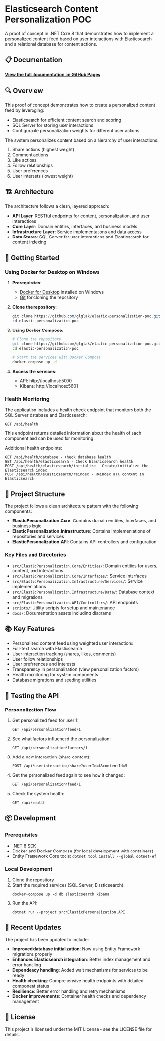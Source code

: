 # Elasticsearch Content Personalization POC

A proof of concept in .NET Core 8 that demonstrates how to implement a personalized content feed based on user interactions with Elasticsearch and a relational database for content actions.

## 📋 Documentation

**[View the full documentation on GitHub Pages](https://glglak.github.io/elastic-personalization-poc/)**

## 🔍 Overview

This proof of concept demonstrates how to create a personalized content feed by leveraging:

- Elasticsearch for efficient content search and scoring
- SQL Server for storing user interactions
- Configurable personalization weights for different user actions

The system personalizes content based on a hierarchy of user interactions:

1. Share actions (highest weight)
2. Comment actions 
3. Like actions
4. Follow relationships
5. User preferences
6. User interests (lowest weight)

## 🏗️ Architecture

The architecture follows a clean, layered approach:

- **API Layer**: RESTful endpoints for content, personalization, and user interactions
- **Core Layer**: Domain entities, interfaces, and business models
- **Infrastructure Layer**: Service implementations and data access
- **Data Stores**: SQL Server for user interactions and Elasticsearch for content indexing

## 🚀 Getting Started

### Using Docker for Desktop on Windows

1. **Prerequisites**:
   - [Docker for Desktop](https://www.docker.com/products/docker-desktop/) installed on Windows
   - [Git](https://git-scm.com/downloads) for cloning the repository

2. **Clone the repository**:
   ```powershell
   git clone https://github.com/glglak/elastic-personalization-poc.git
   cd elastic-personalization-poc
   ```

3. **Using Docker Compose**:
   ```bash
   # Clone the repository
   git clone https://github.com/glglak/elastic-personalization-poc.git
   cd elastic-personalization-poc

   # Start the services with Docker Compose
   docker-compose up -d
   ```

4. **Access the services**:
   - API: http://localhost:5000
   - Kibana: http://localhost:5601

### Health Monitoring

The application includes a health check endpoint that monitors both the SQL Server database and Elasticsearch:

```
GET /api/health
```

This endpoint returns detailed information about the health of each component and can be used for monitoring.

Additional health endpoints:
```
GET /api/health/database - Check database health
GET /api/health/elasticsearch - Check Elasticsearch health
POST /api/health/elasticsearch/initialize - Create/initialize the Elasticsearch index
POST /api/health/elasticsearch/reindex - Reindex all content in Elasticsearch
```

## 🔧 Project Structure

The project follows a clean architecture pattern with the following components:

- **ElasticPersonalization.Core**: Contains domain entities, interfaces, and business logic
- **ElasticPersonalization.Infrastructure**: Contains implementations of repositories and services
- **ElasticPersonalization.API**: Contains API controllers and configuration

### Key Files and Directories

- `src/ElasticPersonalization.Core/Entities/`: Domain entities for users, content, and interactions
- `src/ElasticPersonalization.Core/Interfaces/`: Service interfaces
- `src/ElasticPersonalization.Infrastructure/Services/`: Service implementations
- `src/ElasticPersonalization.Infrastructure/Data/`: Database context and migrations
- `src/ElasticPersonalization.API/Controllers/`: API endpoints
- `scripts/`: Utility scripts for setup and maintenance
- `docs/`: Documentation assets including diagrams

## 📚 Key Features

- Personalized content feed using weighted user interactions
- Full-text search with Elasticsearch
- User interaction tracking (shares, likes, comments)
- User follow relationships
- User preferences and interests
- Transparency in personalization (view personalization factors)
- Health monitoring for system components
- Database migrations and seeding utilities

## 🧪 Testing the API

### Personalization Flow

1. Get personalized feed for user 1:
   ```
   GET /api/personalization/feed/1
   ```

2. See what factors influenced the personalization:
   ```
   GET /api/personalization/factors/1
   ```

3. Add a new interaction (share content):
   ```
   POST /api/userinteraction/share?userId=1&contentId=5
   ```

4. Get the personalized feed again to see how it changed:
   ```
   GET /api/personalization/feed/1
   ```

5. Check the system health:
   ```
   GET /api/health
   ```

## 📦 Development

### Prerequisites

- .NET 8 SDK
- Docker and Docker Compose (for local development with containers)
- Entity Framework Core tools: `dotnet tool install --global dotnet-ef`

### Local Development

1. Clone the repository
2. Start the required services (SQL Server, Elasticsearch):
   ```
   docker-compose up -d db elasticsearch kibana
   ```
3. Run the API:
   ```
   dotnet run --project src/ElasticPersonalization.API
   ```

## 🔄 Recent Updates

The project has been updated to include:

- **Improved database initialization**: Now using Entity Framework migrations properly
- **Enhanced Elasticsearch integration**: Better index management and error handling
- **Dependency handling**: Added wait mechanisms for services to be ready
- **Health checking**: Comprehensive health endpoints with detailed component status
- **Resilience**: Better error handling and retry mechanisms
- **Docker improvements**: Container health checks and dependency management

## 📝 License

This project is licensed under the MIT License - see the LICENSE file for details.
